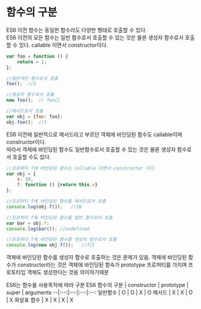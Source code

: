 # 함수의 구분
ES6 이전 함수는 동일한 함수라도 다양한 형태로 호출할 수 있다.  
ES6 이전의 모든 함수는 일반 함수로서 호출할 수 있는 것은 물론 생성자 함수로서 호출할 수 있다. 
callable 이면서 constructor이다.
```js
var foo = function () {
    return = 1;
};

//일반적인 함수로서 호출
foo();  //1

//생성자 함수로서 호출
new foo();  // foo{}

//메서드로서 호출
var obj = {foo: foo};
obj.foo();  //1
```

ES6 이전에 일반적으로 메서드라고 부르던 객체에 바인딩된 함수도 callable이며 constructor이다.  
따라서 객체에 바인딩된 함수도 일반함수로서 호출할 수 있는 것은 물론 생성자 함수로서 호출할 수도 있다.
```js
//프로퍼티 f에 바인딩된 함수는 callable 이면서 constructor 이다. 
var obj = {
    x: 10,
    f: function () {return this.x}
};

//프로퍼티 f에 바인딩된 함수를 메서드로서 호출
console.log(obj.f());   //10

//프로퍼티 f에 바인딩된 함수를 일반 함수로서 호출
var bar = obj.f;
console.log(bar()); //undefined

//프로퍼티 f에 바인딩된 함수를 생성자 함수로서 호출
console.log(new obj.f());   //f{}
```

객체에 바인딩된 함수를 생성자 함수로 호출하는 것은 문제가 있음. 
객체에 바인딩된 함수가 constructor라는 것은 객체에 바인딩된 함숙가 prototype 프로퍼티를 가지며 프로토타입 객체도 생성한다는 것을 의미하기때문

ES6는 함수를 사용목적에 따라 구분
ES6 함수의 구분 | constructor | prototype | super | arguments 
--|:--:|:--:|:--:|:--:
일반함수 | O | O | X | O 
메서드 | X | X | O | X
화살표 함수 | X | X | X | X